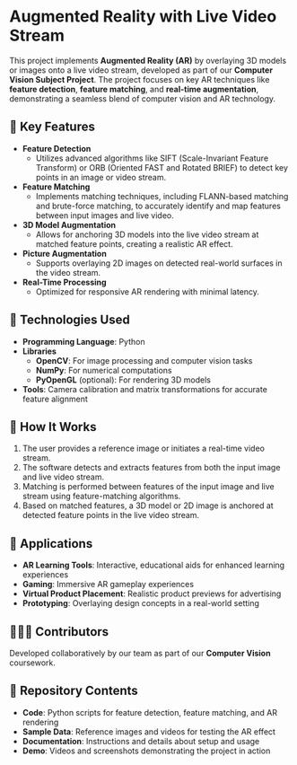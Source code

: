 # Augmented Reality with Live Video Stream  

This project implements **Augmented Reality (AR)** by overlaying 3D models or images onto a live video stream, developed as part of our **Computer Vision Subject Project**. The project focuses on key AR techniques like **feature detection**, **feature matching**, and **real-time augmentation**, demonstrating a seamless blend of computer vision and AR technology.

## 🌟 Key Features  
- **Feature Detection**  
  - Utilizes advanced algorithms like SIFT (Scale-Invariant Feature Transform) or ORB (Oriented FAST and Rotated BRIEF) to detect key points in an image or video stream.  
- **Feature Matching**  
  - Implements matching techniques, including FLANN-based matching and brute-force matching, to accurately identify and map features between input images and live video.  
- **3D Model Augmentation**  
  - Allows for anchoring 3D models into the live video stream at matched feature points, creating a realistic AR effect.  
- **Picture Augmentation**  
  - Supports overlaying 2D images on detected real-world surfaces in the video stream.  
- **Real-Time Processing**  
  - Optimized for responsive AR rendering with minimal latency.

## 🔧 Technologies Used  
- **Programming Language**: Python  
- **Libraries**  
  - **OpenCV**: For image processing and computer vision tasks  
  - **NumPy**: For numerical computations  
  - **PyOpenGL** (optional): For rendering 3D models  
- **Tools**: Camera calibration and matrix transformations for accurate feature alignment

## 🚀 How It Works  
1. The user provides a reference image or initiates a real-time video stream.  
2. The software detects and extracts features from both the input image and live video stream.  
3. Matching is performed between features of the input image and live stream using feature-matching algorithms.  
4. Based on matched features, a 3D model or 2D image is anchored at detected feature points in the live video stream.

## 🎯 Applications  
- **AR Learning Tools**: Interactive, educational aids for enhanced learning experiences  
- **Gaming**: Immersive AR gameplay experiences  
- **Virtual Product Placement**: Realistic product previews for advertising  
- **Prototyping**: Overlaying design concepts in a real-world setting

## 🧑‍🤝‍🧑 Contributors  
Developed collaboratively by our team as part of our **Computer Vision** coursework.

## 📂 Repository Contents  
- **Code**: Python scripts for feature detection, feature matching, and AR rendering  
- **Sample Data**: Reference images and videos for testing the AR effect  
- **Documentation**: Instructions and details about setup and usage  
- **Demo**: Videos and screenshots demonstrating the project in action
  
